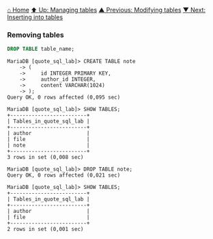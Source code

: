 [⌂ Home](../../../README.md)
[⬆ Up: Managing tables](README.md)
[▲ Previous: Modifying tables](modifying_tables.md)
[▼ Next: Inserting into tables](inserting_into_tables.md)

### Removing tables

```sql
DROP TABLE table_name;
```

```
MariaDB [quote_sql_lab]> CREATE TABLE note
    -> (
    ->     id INTEGER PRIMARY KEY,
    ->     author_id INTEGER,
    ->     content VARCHAR(1024)
    -> );
Query OK, 0 rows affected (0,095 sec)

MariaDB [quote_sql_lab]> SHOW TABLES;
+-------------------------+
| Tables_in_quote_sql_lab |
+-------------------------+
| author                  |
| file                    |
| note                    |
+-------------------------+
3 rows in set (0,008 sec)

MariaDB [quote_sql_lab]> DROP TABLE note;
Query OK, 0 rows affected (0,021 sec)

MariaDB [quote_sql_lab]> SHOW TABLES;
+-------------------------+
| Tables_in_quote_sql_lab |
+-------------------------+
| author                  |
| file                    |
+-------------------------+
2 rows in set (0,001 sec)

```
